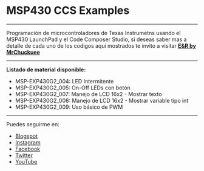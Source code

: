 # MSP430 CCS Examples
***
Programación de microcontroladores de Texas Instrumetns usando el MSP430 LaunchPad y el Code Composer Studio, si deseas saber mas a detalle de cada uno de los codigos aqui mostrados te invito a visitar [**E&R by MrChuckuee**](http://mrchunckuee.blogspot.mx/p/msp430-lauchpad-y-ccs.html)
***
**Listado de material disponible:**
- MSP-EXP430G2_004: LED Intermitente 
- MSP-EXP430G2_005: On-Off LEDs con botón 
- MSP-EXP430G2_007: Manejo de LCD 16x2 - Mostrar texto 
- MSP-EXP430G2_008: Manejo de LCD 16x2 - Mostrar variable tipo int
- MSP-EXP430G2_009: Uso básico de PWM

***
Puedes seguirme en:
- [Blogspot](http://mrchunckuee.blogspot.com)
- [Instagram](https://www.instagram.com/mrchunckuee_electronics/)
- [Facebook](https://www.facebook.com/MrChunckueeElectronics)
- [Twitter](https://twitter.com/MrChunckuee)
- [YouTube](https://www.youtube.com/@MrChunckueeElectronics)
